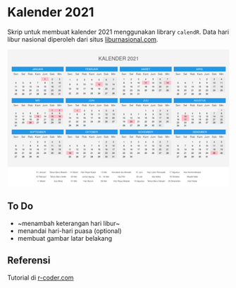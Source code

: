 # Kalender 2021

Skrip untuk membuat kalender 2021 menggunakan library `calendR`. Data hari libur nasional diperoleh dari situs [liburnasional.com](https://www.liburnasional.com/kalender-lengkap-2021/).

![kalender 2021](https://raw.githubusercontent.com/akherlan/kalender2021/main/image2.png)

## To Do

- ~menambah keterangan hari libur~
- menandai hari-hari puasa (optional)
- membuat gambar latar belakang

## Referensi

Tutorial di [r-coder.com](https://r-coder.com/calendar-plot-r/)